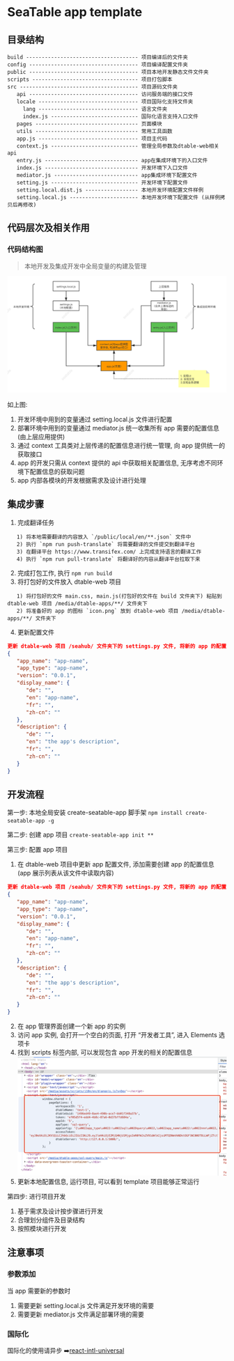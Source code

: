 # SeaTable app template

## 目录结构

```
build ------------------------------------ 项目编译后的文件夹
config ----------------------------------- 项目编译配置文件夹
public ----------------------------------- 项目本地开发静态文件文件夹
scripts ---------------------------------- 项目打包脚本
src -------------------------------------- 项目源码文件夹
   api ----------------------------------- 访问服务端的接口文件
   locale -------------------------------- 项目国际化支持文件夹
     lang -------------------------------- 语言文件夹
     index.js ---------------------------- 国际化语言支持入口文件
   pages --------------------------------- 页面模块
   utils --------------------------------- 常用工具函数
   app.js -------------------------------- 项目主代码
   context.js ---------------------------- 管理全局参数及dtable-web相关api
   entry.js ------------------------------ app在集成环境下的入口文件
   index.js ------------------------------ 开发环境下入口文件
   mediator.js --------------------------- app集成环境下配置文件
   setting.js ---------------------------- 开发环境下配置文件
   setting.local.dist.js ----------------- 本地开发环境配置文件样例
   setting.local.js ---------------------- 本地开发环境下配置文件 (从样例拷贝后再修改)
```
## 代码层次及相关作用

### 代码结构图
> 本地开发及集成开发中全局变量的构建及管理

![你好](./public/media/images/seatable-app-template.png)

如上图: 
1. 开发环境中用到的变量通过 setting.local.js 文件进行配置
2. 部署环境中用到的变量通过 mediator.js 统一收集所有 app 需要的配置信息(由上层应用提供)
3. 通过 context 工具类对上层传递的配置信息进行统一管理, 向 app 提供统一的获取接口
4. app 的开发只需从 context 提供的 api 中获取相关配置信息, 无序考虑不同环境下配置信息的获取问题
5. app 内部各模块的开发根据需求及设计进行处理

## 集成步骤

1. 完成翻译任务
```
   1) 将本地需要翻译的内容放入 `/public/local/en/**.json` 文件中
   2) 执行 `npm run push-translate` 将需要翻译的文件提交到翻译平台
   3) 在翻译平台 https://www.transifex.com/ 上完成支持语言的翻译工作
   4) 执行 `npm run pull-translate` 将翻译好的内容从翻译平台拉取下来
```

2. 完成打包工作, 执行 `npm run build`
3. 将打包好的文件放入 dtable-web 项目
```
   1) 将打包好的文件 main.css, main.js(打包好的文件在 build 文件夹下) 粘贴到 dtable-web 项目 /media/dtable-apps/**/ 文件夹下
   2) 将准备好的 app 的图标 `icon.png` 放到 dtable-web 项目 /media/dtable-apps/**/ 文件夹下
```
4. 更新配置文件
```json
更新 dtable-web 项目 /seahub/ 文件夹下的 settings.py 文件, 将新的 app 的配置内容添加到 DTABLE_APP_CONFIG 的配置项内
{
   "app_name": "app-name",
   "app_type": "app-name",
   "version": "0.0.1",
   "display_name": {
      "de": "",
      "en": "app-name",
      "fr": "",
      "zh-cn": ""
   },
   "description": {
      "de": "",
      "en": "the app's description",
      "fr": "",
      "zh-cn": ""
   }
}
```

## 开发流程

第一步: 本地全局安装 create-seatable-app 脚手架
`npm install create-seatable-app -g`

第二步: 创建 app 项目
`create-seatable-app init **`

第三步: 配置 app 项目
1. 在 dtable-web 项目中更新 app 配置文件, 添加需要创建 app 的配置信息(app 展示列表从该文件中读取内容)
```json
更新 dtable-web 项目 /seahub/ 文件夹下的 settings.py 文件, 将新的 app 的配置内容添加到 DTABLE_APP_CONFIG 的配置项内
{
   "app_name": "app-name",
   "app_type": "app-name",
   "version": "0.0.1",
   "display_name": {
      "de": "",
      "en": "app-name",
      "fr": "",
      "zh-cn": ""
   },
   "description": {
      "de": "",
      "en": "the app's description",
      "fr": "",
      "zh-cn": ""
   }
}
```
2. 在 app 管理界面创建一个新 app 的实例
3. 访问 app 实例, 会打开一个空白的页面, 打开 “开发者工具”, 进入 Elements 选项卡
4. 找到 scripts 标签内部, 可以发现包含 app 开发的相关的配置信息  
![你好](./public/media/images/global-variable.png)
1. 更新本地配置信息, 运行项目, 可以看到 template 项目能够正常运行

第四步: 进行项目开发
1. 基于需求及设计按步骤进行开发
2. 合理划分组件及目录结构
3. 按照模块进行开发

## 注意事项

### 参数添加
当 app 需要新的参数时
1. 需要更新 setting.local.js 文件满足开发环境的需要
2. 需要更新 mediator.js 文件满足部署环境的需要

### 国际化

国际化的使用请异步 ➡️[react-intl-universal](https://github.com/alibaba/react-intl-universal)